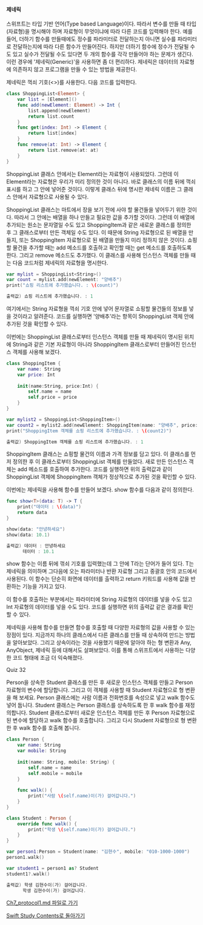 #### 제네릭

스위프트는 타입 기반 언어(Type based Language)이다. 따라서 변수를 만들 때 타입(자료형)을 명시해야 하며 자료형이 무엇이냐에 따라 다른 코드를 입력해야 한다.
예를 들어, 더하기 함수를 만들때에도 정수를 파라미터로 전달하는지 아니면 실수를 파라미터로 전달하는지에 따라 다른 함수가 만들어진다.
하지만 더하기 함수에 정수가 전달될 수도 있고 실수가 전달될 수도 있다면 두 개의 함수를 각각 만들어야 하는 문제가 생긴다.
이런 경우에 '제네릭(Generic)'을 사용하면 좀 더 편리하다. 제네릭은 데이터의 자료형에 의존하지 않고 프로그램을 만들 수 있는 방법을 제공한다.

제네릭은 꺽쇠 기호(<>)를 사용한다. 다음 코드를 입력한다.
```swift
class ShoppingList<Element> {
    var list = [Element]()
    func add(newElement: Element) -> Int {
        list.append(newElement)
        return list.count
    }
    func get(index: Int) -> Element {
        return list[index]
    }
    func remove(at: Int) -> Element {
        return list.remove(at: at)
    }
}
```
ShoppingList 클래스 안에서는 Element라는 자료형이 사용되었다. 그런데 이 Element라는 자료형은 우리가 미리 정의한 것이 아니다. 바로 클래스의 이름 뒤에 꺽쇠 표시를 하고 그 안에 넣어준 것이다.
이렇게 클래스 뒤에 명시한 제네릭 이름은 그 클래스 안에서 자료형으로 사용될 수 있다.

ShoppingList 클래스는 마트에서 장을 보기 전에 사야 할 물건들을 넣어두기 위한 것이다. 따라서 그 안에는 배열을 하나 만들고 필요한 값을 추가할 것이다.
그런데 이 배열에 추가되는 원소는 문자열일 수도 있고 ShoppingItem과 같은 새로운 클래스를 정의한 후 그 클래스로부터 만든 객체일 수도 있다.
이 때문에 String 자료형으로 된 배열을 만들지, 또는 ShoppingItem 자료형으로 된 배열을 만들지 미리 정하지 않은 것이다.
쇼핑할 물건을 추가할 때는 add 메소드를 호출하고 확인할 때는 get 메소드를 호출하도록 한다. 그리고 remove 메소드도 추가했다.
이 클래스를 사용해 인스턴스 객체를 만들 때는 다음 코드처럼 제네릭의 자료형을 명시한다.
```swift
var mylist = ShoppingList<String>()
var count = mylist.add(newElement: "양배추")
print("쇼핑 리스트에 추가했습니다. : \(count)")

출력값) 쇼핑 리스트에 추가했습니다. : 1
```
여기에서는 String 자료형을 꺽쇠 기호 안에 넣어 문자열로 쇼핑할 물건들의 정보를 넣을 것이라고 알려준다. 코드를 실행하면 '양배추'라는 항목이 ShoppingList 객체 안에 추가된 것을 확인할 수 있다.

이번에는 ShoppingList 클래스로부터 인스턴스 객체를 만들 때 제네릭이 명시된 위치에 String과 같은 기본 자료형이 아니라 ShoppingItem 클래스로부터 만들어진 인스턴스 객체를 사용해 보겠다.
```swift
class ShoppingItem {
    var name: String
    var price: Int
    
    init(name:String, price:Int) {
        self.name = name
        self.price = price
    }
}

var mylist2 = ShoppingList<ShoppingItem>()
var count2 = mylist2.add(newElement: ShoppingItem(name: "양배추", price: 1000))
print("ShoppingItem 객체를 쇼핑 리스트에 추가했습니다. : \(count2)")

출력값) ShoppingItem 객체를 쇼핑 리스트에 추가했습니다. : 1
```
ShoppingItem 클래스는 쇼핑할 물건의 이름과 가격 정보를 담고 있다. 이 클래스를 먼저 정의한 후 이 클래스로부터 ShoppingList 객체를 만들었다.
새로 만든 인스턴스 객체는 add 메소드를 호출하여 추가한다. 코드를 실행하면 위의 출력값과 같이 ShoppingList 객체에 ShoppingItem 객체가 정상적으로 추가된 것을 확인할 수 있다.

이번에는 제네릭을 사용해 함수를 만들어 보겠다. show 함수를 다음과 같이 정의한다.
```swift
func show<T>(data: T) -> T {
    print("데이터 : \(data)")
    return data
}

show(data: "안녕하세요")
show(data: 10.1)

출력값) 데이터 : 안녕하세요
      데이터 : 10.1
```
show 함수는 이름 뒤에 꺾쇠 기호를 입력했는데 그 안에 T라는 단어가 들어 있다. T는 제네릭을 의미하며 그다음에 오는 파라미터나 반환 자료형 그리고 중괄호 안의 코드에서 사용된다.
이 함수는 단순히 화면에 데이터를 출력하고 return 키워드를 사용해 값을 반환하는 기능을 가지고 있다.

이 함수를 호출하는 부분에서는 파라미터에 String 자료형의 데이터를 넣을 수도 있고 Int 자료형의 데이터를 넣을 수도 있다. 코드를 실행하면 위의 출력값 같은 결과를 확인할 수 있다.

제네릭을 사용해 함수를 만들면 함수를 호출할 때 다양한 자료형의 값을 사용할 수 있는 장점이 있다. 지금까지 하나의 클래스에서 다른 클래스를 만들 때 상속하여 만드는 방법을 알아보았다.
그리고 상속이라는 것을 사용했기 때문에 알아야 하는 형 변환과 Any, AnyObject, 제네릭 등에 대해서도 살펴보았다. 이를 통해 스위프트에서 사용하는 다양한 코드 형태에 조금 더 익숙해졌다.

Quiz 32

Person을 상속한 Student 클래스를 만든 후 새로운 인스턴스 객체를 만들고 Person 자료형의 변수에 할당합니다. 그리고 이 객체를 사용할 때 Student 자료형으로 형 변환을 해 보세요.
Person 클래스에는 사람 이름과 전화번호를 속성으로 넣고 walk 함수도 넣어 둡니다. Student 클래스는 Person 클래스를 상속하도록 한 후 walk 함수를 재정의합니다.
Student 클래스로부터 새로운 인스턴스 객체를 만든 후 Person 자료형으로 된 변수에 할당하고 walk 함수를 호출합니다. 그리고 다시 Student 자료형으로 형 변환한 후 walk 함수를 호출해 봅니다.
```swift
class Person {
    var name: String
    var mobile: String
    
    init(name: String, mobile: String) {
        self.name = name
        self.mobile = mobile
    }
    
    func walk() {
        print("사람 \(self.name)이(가) 걸어갑니다.")
    }
}

class Student : Person {
    override func walk() {
        print("학생 \(self.name)이(가) 걸어갑니다.")
    }
}

var person1:Person = Student(name: "김현수", mobile: "010-1000-1000")
person1.walk()

var student1 = person1 as? Student
student1?.walk()

출력값) 학생 김현수이(가) 걸어갑니다.
      학생 김현수이(가) 걸어갑니다.
```



[Ch7_protocol1.md 파일로 가기](https://github.com/ChunsuKim/SwiftStudy/blob/master/Ch7_protocol1.md)

[Swift Study Contents로 돌아가기](https://github.com/ChunsuKim/SwiftStudy)
